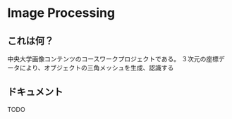 # Image Processing
## これは何？
中央大学画像コンテンツのコースワークプロジェクトである。
３次元の座標データにより、オブジェクトの三角メッシュを生成、認識する

## ドキュメント
TODO
